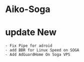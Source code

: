 # Aiko-Soga

# update New
    - Fix Pipe for adroid
    - add BBR for Linux Speed on SOGA
    - Add AdGuardHome On Soga VPS

